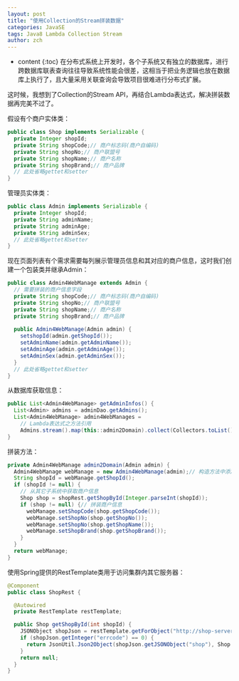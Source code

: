 ```yaml
---
layout: post
title: "使用Collection的Stream拼装数据"
categories: JavaSE
tags: Java8 Lambda Collection Stream
author: zch
---
```


* content
{:toc}
在分布式系统上开发时，各个子系统又有独立的数据库，进行跨数据库联表查询往往导致系统性能会很差，这相当于把业务逻辑也放在数据库上执行了，且大量采用关联查询会导致项目很难进行分布式扩展。

这时候，我想到了Collection的Stream API，再结合Lambda表达式，解决拼装数据再完美不过了。





假设有个商户实体类：

```java
public class Shop implements Serializable {
  private Integer shopId;
  private String shopCode;// 商户标志码(商户自编码)
  private String shopNo;// 商户联盟号
  private String shopName;// 商户名称
  private String shopBrand;// 商户品牌
  // 此处省略gettet和setter
}
```

管理员实体类：

```java
public class Admin implements Serializable {
  private Integer shopId;
  private String adminName;
  private String adminAge;
  private String adminSex;
  // 此处省略gettet和setter
}
```

现在页面列表有个需求需要每列展示管理员信息和其对应的商户信息，这时我们创建一个包装类并继承Admin：

```java
public class Admin4WebManage extends Admin {
  // 需要拼装的商户信息字段
  private String shopCode;// 商户标志码(商户自编码)
  private String shopNo;// 商户联盟号
  private String shopName;// 商户名称
  private String shopBrand;// 商户品牌
  
  public Admin4WebManage(Admin admin) {
    setshopId(admin.getShopId());
    setAdminName(admin.getAdminName());
    setAdminAge(admin.getAdminAge());
    setAdminSex(admin.getAdminSex());
  }
  // 此处省略gettet和setter 
}
```

从数据库获取信息：

```java
public List<Admin4WebManage> getAdminInfos() {
  List<Admin> admins = adminDao.getAdmins();
  List<Admin4WebManage> admin4WebManages =
    // Lambda表达式之方法引用
    Admins.stream().map(this::admin2Domain).collect(Collectors.toList());
}
```

拼装方法：

```java
private Admin4WebManage admin2Domain(Admin admin) {
  Admin4WebManage webManage = new Admin4WebManage(admin);// 构造方法中添加admin信息
  String shopId = webManage.getShopId();
  if (shopId != null) {
    // 从其它子系统中获取商户信息
    Shop shop = shopRest.getShopById(Integer.parseInt(shopId));
    if (shop != null) {// 拼装商户信息
      webManage.setShopCode(shop.getShopCode());
      webManage.setShopNo(shop.getShopNo());
      webManage.setShopNo(shop.getShopName());
      webManage.setShopBrand(shop.getShopBrand());
    }
  }
  return webManage;
}
```

使用Spring提供的RestTemplate类用于访问集群内其它服务器：

```java
@Component
public class ShopRest {

  @Autowired
  private RestTemplate restTemplate;

  public Shop getShopById(int shopId) {
    JSONObject shopJson = restTemplate.getForObject("http://shop-server/api/shop/" + shopId, JSONObject.class);
    if (shopJson.getInteger("errcode") == 0) {
      return JsonUtil.Json2Object(shopJson.getJSONObject("shop"), Shop.class);
    }
    return null;
  }
}
```

